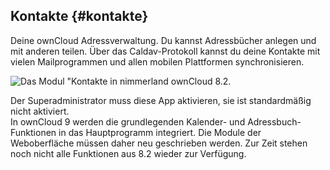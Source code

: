 ## Kontakte {#kontakte}

Deine ownCloud Adressverwaltung. Du kannst Adressbücher anlegen und mit anderen teilen. Über das Caldav-Protokoll kannst du deine Kontakte mit vielen Mailprogrammen und allen mobilen Plattformen synchronisieren.

![Das Modul "Kontakte in nimmerland ownCloud 8.2.](https://lehre.nimmerland.de/index.php/s/bTLk5Si56cLzJWe/download)

<div class="alert alert-info">
Der Superadministrator muss diese App aktivieren, sie ist standardmäßig nicht aktiviert.
</div>

<div class="alert alert-warning">
In ownCloud 9 werden die grundlegenden Kalender- und Adressbuch-Funktionen in das Hauptprogramm integriert. Die Module der Weboberfläche müssen daher neu geschrieben werden. Zur Zeit stehen noch nicht alle Funktionen aus 8.2 wieder zur Verfügung.
</div>